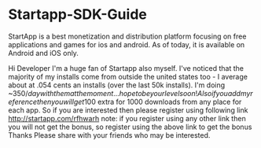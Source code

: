 Startapp-SDK-Guide
==================

StartApp is a best monetization and distribution platform focusing on free applications and games for ios and android. As of today, it is available on Android and iOS only.


Hi Developer
I'm a huge fan of Startapp also myself.
I've noticed that the majority of my installs come from outside the united states too - I average about at .054 cents an installs (over the last 50k installs).
I'm doing ~$350/day with them at the moment...hope to be your level soon!
Also if you add my reference then you will get 100$ extra for 1000 downloads from any place for each app. 
So if you are interested then please register using following link http://startapp.com/rfhwarh 
note: if you register using any other link then you will not get the bonus, so register using the above link to get the bonus 
Thanks Please share with your friends who may be interested.


